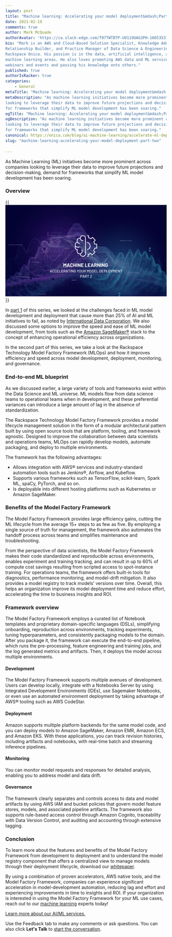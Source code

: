 ```yaml
---
layout: post
title: "Machine learning: Accelerating your model deployment&mdash;Part two"
date: 2021-02-19
comments: true
author: Mark McQuade
authorAvatar: 'https://ca.slack-edge.com/T07TWTBTP-U0119UAG3PH-16653531535c-512'
bio: "Mark is an AWS and Cloud-Based Solution Specialist, Knowledge Addict,
Relationship Builder, and Practice Manager of Data Science & Engineering at
Rackspace Onica. His passion is in the data, artificial intelligence, and
machine learning areas. He also loves promoting AWS data and ML services through
webinars and events and passing his knowledge onto others."
published: true
authorIsRacker: true
categories:
    - General
metaTitle: "Machine learning: Accelerating your model deployment&mdash;Part two"
metaDescription: "As machine learning initiatives become more prominent across companies
looking to leverage their data to improve future projections and decision-making, demand
for frameworks that simplify ML model development has been soaring."
ogTitle: "Machine learning: Accelerating your model deployment&mdash;Part two"
ogDescription: "As machine learning initiatives become more prominent across companies
looking to leverage their data to improve future projections and decision-making, demand
for frameworks that simplify ML model development has been soaring."
canonical: https://onica.com/blog/ai-machine-learning/accelerate-ml-deployment-part-2/
slug: "machine-learning-accelerating-your-model-deployment-part-two"

---
```


As Machine Learning (ML) initiatives become more prominent across companies looking to
leverage their data to improve future projections and decision-making, demand for frameworks
that simplify ML model development has been soaring.

<!--more-->

### Overview

{{<img src="Picture1.png" title="" alt="">}}

In [part 1](https://docs.rackspace.com/blog/machine-learning-accelerating-your-model-deployment-part-one/)
of this series, we looked at the challenges faced in ML model development and deployment
that cause more than 25% of AI and ML initiatives to fail, as noted by
[International Data Corporation](https://www.idc.com/getdoc.jsp?containerId=prUS46534820).
We also discussed some options to improve the speed and ease of ML model development, from
tools such as the [Amazon SageMaker&reg;](https://aws.amazon.com/sagemaker/) stack to the
concept of enhancing operational efficiency across organizations.

In the second part of this series, we take a look at the Rackspace Technology Model Factory
Framework (MLOps) and how it improves efficiency and speed across model development,
deployment, monitoring, and governance.

### End-to-end ML blueprint

As we discussed earlier, a large variety of tools and frameworks exist within the Data
Science and ML universe. ML models flow from data science teams to operational teams when
in development, and these preferential variances can introduce a large amount of lag in the
absence of standardization.

The Rackspace Technology Model Factory Framework provides a model lifecycle management
solution in the form of a modular architectural pattern built by using open source tools
that are platform, tooling, and framework agnostic. Designed to improve the collaboration
between data scientists and operations teams, MLOps can rapidly develop models, automate
packaging, and deploy to multiple environments.

The framework has the following advantages:

- Allows integration with AWS&reg; services and industry-standard automation tools such as
  Jenkins&reg;, Airflow, and Kubeflow.
- Supports various frameworks such as TensorFlow, scikit-learn, Spark ML, spaCy, PyTorch,
  and so on.
- Is deployable into different hosting platforms such as Kubernetes or Amazon SageMaker. 

### Benefits of the Model Factory Framework

The Model Factory Framework provides large efficiency gains, cutting the ML lifecycle from
the average 15+ steps to as few as five. By employing a single source of truth for management,
the framework also automates the handoff process across teams and simplifies maintenance
and troubleshooting.

From the perspective of data scientists, the Model Factory Framework makes their code
standardized and reproducible across environments, enables experiment and training tracking,
and can result in up to 60% of compute cost savings resulting from scripted access to
spot-instance training. For operations teams, the framework offers built-in tools for
diagnostics, performance monitoring, and model-drift mitigation. It also provides a model
registry to track models’ versions over time. Overall, this helps an organization improve
its model deployment time and reduce effort, accelerating the time to business insights
and ROI.

### Framework overview

The Model Factory Framework employs a curated list of Notebook templates and proprietary
domain-specific languages (DSLs), simplifying onboarding, reproduction across environments,
tracking experiments, tuning hyperparameters, and consistently packaging models to the
domain. After you package it, the framework can execute the end-to-end pipeline, which runs
the pre-processing, feature engineering and training jobs, and the log generated metrics
and artifacts. Then, it deploys the model across multiple environments.

#### Development

The Model Factory Framework supports multiple avenues of development. Users can develop
locally, integrate with a Notebooks Server by using Integrated Development Environments
(IDEs), use Sagemaker Notebooks, or even use an automated environment deployment by taking
advantage of AWS&reg; tooling such as AWS CodeStar.

#### Deployment

Amazon supports multiple platform backends for the same model code, and you can deploy
models to Amazon SageMaker, Amazon EMR, Amazon ECS, and Amazon EKS. With these applications,
you can track revision histories, including artifacts and notebooks, with real-time batch
and streaming inference pipelines.

#### Monitoring

You can monitor model requests and responses for detailed analysis, enabling you to address
model and data drift.

#### Governance

The framework clearly separates and controls access to data and model artifacts by using
AWS IAM and bucket policies that govern model feature stores, models, and associated pipeline
artifacts. The framework also supports rule-based access control through Amazon Cognito,
traceability with Data Version Control, and auditing and accounting through extensive tagging.

### Conclusion

To learn more about the features and benefits of the Model Factory Framework from
development to deployment and to understand the model registry component that offers a
centralized view to manage models through their deployment lifecycle, download our
[whitepaper](https://www.rackspace.com/lp/automating-production-level-mlops-aws-whitepaper).

By using a combination of proven accelerators, AWS native tools, and the Model Factory
Framework, companies can experience significant acceleration in model-development automation,
reducing lag and effort and experiencing improvements in time to insights and ROI. If your
organization is interested in using the Model Factory Framework for your ML use cases,
reach out to our [machine learning](https://onica.com/services/ai-machine-learning/)
experts today!

<a class="cta red" id="cta" href="https://www.rackspace.com/data/ai-machine-learning">Learn more about our AI/ML services.</a>

Use the Feedback tab to make any comments or ask questions. You can also click
**Let's Talk** to [start the conversation](https://www.rackspace.com/).
